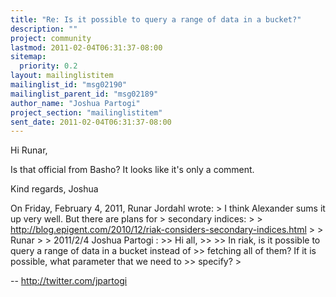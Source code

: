 ```yaml
---
title: "Re: Is it possible to query a range of data in a bucket?"
description: ""
project: community
lastmod: 2011-02-04T06:31:37-08:00
sitemap:
  priority: 0.2
layout: mailinglistitem
mailinglist_id: "msg02190"
mailinglist_parent_id: "msg02189"
author_name: "Joshua Partogi"
project_section: "mailinglistitem"
sent_date: 2011-02-04T06:31:37-08:00
---
```



Hi Runar,

Is that official from Basho? It looks like it's only a comment.

Kind regards,
Joshua

On Friday, February 4, 2011, Runar Jordahl  wrote:
&gt; I think Alexander sums it up very well. But there are plans for
&gt; secondary indices:
&gt;
&gt; http://blog.epigent.com/2010/12/riak-considers-secondary-indices.html
&gt;
&gt; Runar
&gt;
&gt; 2011/2/4 Joshua Partogi :
&gt;&gt; Hi all,
&gt;&gt;
&gt;&gt; In riak, is it possible to query a range of data in a bucket instead of
&gt;&gt; fetching all of them? If it is possible, what parameter that we need to
&gt;&gt; specify?
&gt;

-- 
http://twitter.com/jpartogi

